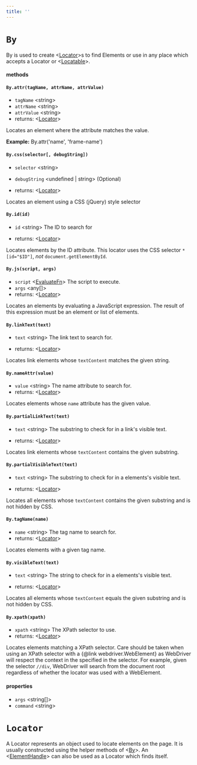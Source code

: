 ```yaml
---
title: ''
---
```


# `By`

By is used to create <[Locator]>s to find Elements or use in any place which accepts a Locator or <[Locatable]>.

#### methods

#### `By.attr(tagName, attrName, attrValue)`

- `tagName` &lt;string&gt;
- `attrName` &lt;string&gt;
- `attrValue` &lt;string&gt;
- returns: &lt;[Locator]&gt;

Locates an element where the attribute matches the value.

**Example:**
By.attr('name', 'frame-name')

#### `By.css(selector[, debugString])`

- `selector` &lt;string&gt;

- `debugString` &lt;undefined | string&gt; (Optional)
- returns: &lt;[Locator]&gt;

Locates an element using a CSS (jQuery) style selector

#### `By.id(id)`

- `id` &lt;string&gt; The ID to search for

- returns: &lt;[Locator]&gt;

Locates elements by the ID attribute. This locator uses the CSS selector
`*[id="$ID"]`, _not_ `document.getElementById`.

#### `By.js(script, args)`

- `script` &lt;[EvaluateFn]&gt; The script to execute.
- `args` &lt;any\[]&gt;
- returns: &lt;[Locator]&gt;

Locates an elements by evaluating a JavaScript expression.
The result of this expression must be an element or list of elements.

#### `By.linkText(text)`

- `text` &lt;string&gt; The link text to search for.

- returns: &lt;[Locator]&gt;

Locates link elements whose `textContent` matches the given
string.

#### `By.nameAttr(value)`

- `value` &lt;string&gt; The name attribute to search for.
- returns: &lt;[Locator]&gt;

Locates elements whose `name` attribute has the given value.

#### `By.partialLinkText(text)`

- `text` &lt;string&gt; The substring to check for in a link's visible text.

- returns: &lt;[Locator]&gt;

Locates link elements whose `textContent` contains the given
substring.

#### `By.partialVisibleText(text)`

- `text` &lt;string&gt; The substring to check for in a elements's visible text.

- returns: &lt;[Locator]&gt;

Locates all elements whose `textContent` contains the given
substring and is not hidden by CSS.

#### `By.tagName(name)`

- `name` &lt;string&gt; The tag name to search for.
- returns: &lt;[Locator]&gt;

Locates elements with a given tag name.

#### `By.visibleText(text)`

- `text` &lt;string&gt; The string to check for in a elements's visible text.

- returns: &lt;[Locator]&gt;

Locates all elements whose `textContent` equals the given
substring and is not hidden by CSS.

#### `By.xpath(xpath)`

- `xpath` &lt;string&gt; The XPath selector to use.
- returns: &lt;[Locator]&gt;

Locates elements matching a XPath selector. Care should be taken when
using an XPath selector with a {@link webdriver.WebElement} as WebDriver
will respect the context in the specified in the selector. For example,
given the selector `//div`, WebDriver will search from the document root
regardless of whether the locator was used with a WebElement.

#### properties

- `args` &lt;string\[]&gt;
- `command` &lt;string&gt;

# `Locator`

A Locator represents an object used to locate elements on the page. It is usually constructed using the helper methods of <[By]>.
An <[ElementHandle]> can also be used as a Locator which finds itself.

[locator]: ../../api/By.md#locator
[locatable]: ../../api/Browser.md#locatable
[evaluatefn]: ../..#evaluatefn
[by]: ../../api/By.md#by
[elementhandle]: ../../api/ElementHandle.md#elementhandle
